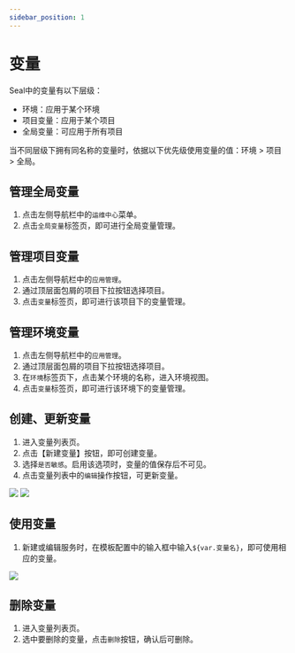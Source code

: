 ```yaml
---
sidebar_position: 1
---
```


# 变量

Seal中的变量有以下层级：

- 环境：应用于某个环境
- 项目变量：应用于某个项目
- 全局变量：可应用于所有项目

当不同层级下拥有同名称的变量时，依据以下优先级使用变量的值：环境 > 项目 > 全局。

## 管理全局变量

1. 点击左侧导航栏中的`运维中心`菜单。
2. 点击`全局变量`标签页，即可进行全局变量管理。

## 管理项目变量

1. 点击左侧导航栏中的`应用管理`。
2. 通过顶层面包屑的项目下拉按钮选择项目。
3. 点击`变量`标签页，即可进行该项目下的变量管理。

## 管理环境变量

1. 点击左侧导航栏中的`应用管理`。
2. 通过顶层面包屑的项目下拉按钮选择项目。
3. 在`环境`标签页下，点击某个环境的名称，进入环境视图。
4. 点击`变量`标签页，即可进行该环境下的变量管理。

## 创建、更新变量

1. 进入变量列表页。
2. 点击【新建变量】按钮，即可创建变量。
3. 选择`是否敏感`。启用该选项时，变量的值保存后不可见。
4. 点击变量列表中的`编辑`操作按钮，可更新变量。

![](/img/variable/create-1.png) ![](/img/variable/update-1.png)

## 使用变量

1. 新建或编辑服务时，在模板配置中的输入框中输入`${var.变量名}`，即可使用相应的变量。

![](/img/variable/use-var.png)

## 删除变量

1. 进入变量列表页。
2. 选中要删除的变量，点击`删除`按钮，确认后可删除。
